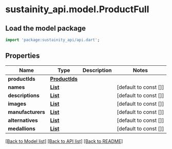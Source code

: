 # sustainity_api.model.ProductFull

## Load the model package
```dart
import 'package:sustainity_api/api.dart';
```

## Properties
Name | Type | Description | Notes
------------ | ------------- | ------------- | -------------
**productIds** | [**ProductIds**](ProductIds.md) |  | 
**names** | [**List<ShortText>**](ShortText.md) |  | [default to const []]
**descriptions** | [**List<LongText>**](LongText.md) |  | [default to const []]
**images** | [**List<Image>**](Image.md) |  | [default to const []]
**manufacturers** | [**List<OrganisationShort>**](OrganisationShort.md) |  | [default to const []]
**alternatives** | [**List<CategoryAlternatives>**](CategoryAlternatives.md) |  | [default to const []]
**medallions** | [**List<Medallion>**](Medallion.md) |  | [default to const []]

[[Back to Model list]](../README.md#documentation-for-models) [[Back to API list]](../README.md#documentation-for-api-endpoints) [[Back to README]](../README.md)


